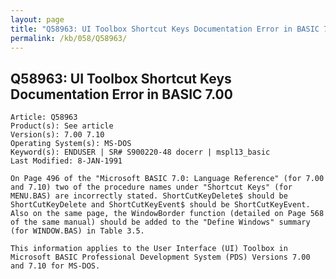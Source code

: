 ```yaml
---
layout: page
title: "Q58963: UI Toolbox Shortcut Keys Documentation Error in BASIC 7.00"
permalink: /kb/058/Q58963/
---
```


## Q58963: UI Toolbox Shortcut Keys Documentation Error in BASIC 7.00

	Article: Q58963
	Product(s): See article
	Version(s): 7.00 7.10
	Operating System(s): MS-DOS
	Keyword(s): ENDUSER | SR# S900220-48 docerr | mspl13_basic
	Last Modified: 8-JAN-1991
	
	On Page 496 of the "Microsoft BASIC 7.0: Language Reference" (for 7.00
	and 7.10) two of the procedure names under "Shortcut Keys" (for
	MENU.BAS) are incorrectly stated. ShortCutKeyDelete$ should be
	ShortCutKeyDelete and ShortCutKeyEvent$ should be ShortCutKeyEvent.
	Also on the same page, the WindowBorder function (detailed on Page 568
	of the same manual) should be added to the "Define Windows" summary
	(for WINDOW.BAS) in Table 3.5.
	
	This information applies to the User Interface (UI) Toolbox in
	Microsoft BASIC Professional Development System (PDS) Versions 7.00
	and 7.10 for MS-DOS.
